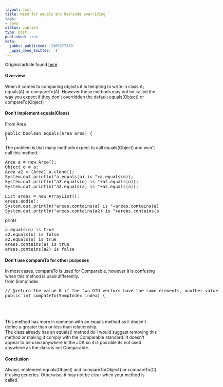 ```yaml
---
layout: post
title: Need for equals and hashCode overriding
tags:
- java
status: publish
type: post
published: true
meta:
  jabber_published: '1309877389'
  _wpas_done_twitter: '1'
---
```

<p>Original article found <a href="http://vanillajava.blogspot.com/2011/06/bugs-dont-use-co-variant-equals-and.html">here</a></p>  <h4>Overview</h4> When it comes to comparing objects it is tempting to write in class A; equals(A) or compareTo(A). However these methods may not be called the way you expect if they don't overridden the default equals(Object) or compareTo(Object)  <h4>Don't implement equals(Class)</h4> From Area  <pre>public boolean equals(Area area) {
}</pre>
The problem is that many methods expect to call equals(Object) and won't call this method.

<pre>Area a = new Area();
Object o = a;
Area a2 = (Area) a.clone();
System.out.println(&quot;a.equals(o) is &quot;+a.equals(o));
System.out.println(&quot;a2.equals(o) is &quot;+a2.equals(o));
System.out.println(&quot;a2.equals(a) is &quot;+a2.equals(a));

List areas = new ArrayList();
areas.add(a);
System.out.println(&quot;areas.contains(a) is &quot;+areas.contains(a));
System.out.println(&quot;areas.contains(a2) is &quot;+areas.contains(a2));</pre>
prints

<pre>a.equals(o) is true
a2.equals(o) is false
a2.equals(a) is true
areas.contains(a) is true
areas.contains(a2) is false</pre>

<h4>Don't use compareTo for other purposes</h4>

<p>In most cases, compareTo is used for Comparable, however it is confusing when this method is used differently.
  <br />from SnmpIndex</p>

<pre style="width:702px;height:87px;">// @return the value 0 if the two OID vectors have the same elements, another value otherwise
public int compateTo(SnmpIndex index) {</pre>

<p>This method has more in common with an equals method as it doesn't define a greater than or less than relationship.
  <br />The class already has an equals() method do I would suggest removing this method or making it comply with the Comparable standard. It doesn't appear to be used anywhere in the JDK so it is possible its not used anywhere as the class is not Comparable.</p>

<h4>Conclusion</h4>
Always implement equals(Object) and compareTo(Object) or compareTo(C) if using generics. Otherwise, it may not be clear when your method is called.
